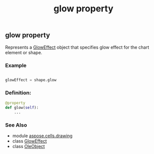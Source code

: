 ﻿---
title: glow property
second_title: Aspose.Cells for Python via .NET API References
description: 
type: docs
weight: 470
url: /aspose.cells.drawing/oleobject/glow/
is_root: false
---

## glow property


Represents a [GlowEffect](/cells/python-net/aspose.cells.drawing/gloweffect) object that specifies glow effect for the chart element or shape.

### Example 


```python

glowEffect = shape.glow

```
### Definition:
```python
@property
def glow(self):
    ...
```

### See Also
* module [aspose.cells.drawing](../../)
* class [GlowEffect](/cells/python-net/aspose.cells.drawing/gloweffect)
* class [OleObject](/cells/python-net/aspose.cells.drawing/oleobject)
